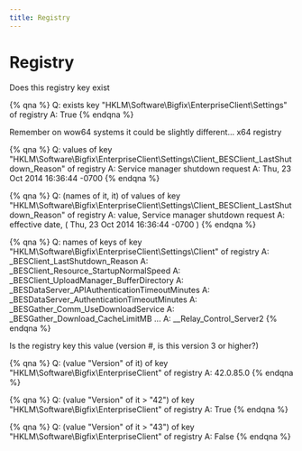 ```yaml
---
title: Registry
---
```


# Registry

Does this registry key exist

{% qna %}
Q: exists key "HKLM\Software\Bigfix\EnterpriseClient\Settings" of registry
A: True
{% endqna %}

Remember on wow64 systems it could be slightly different... x64 registry

{% qna %}
Q: values of key "HKLM\Software\Bigfix\EnterpriseClient\Settings\Client\_BESClient_LastShutdown_Reason" of registry
A: Service manager shutdown request
A: Thu, 23 Oct 2014 16:36:44 -0700
{% endqna %}

{% qna %}
Q: (names of it, it) of values of key "HKLM\Software\Bigfix\EnterpriseClient\Settings\Client\_BESClient_LastShutdown_Reason" of registry
A: value, Service manager shutdown request
A: effective date, ( Thu, 23 Oct 2014 16:36:44 -0700 )
{% endqna %}

{% qna %}
Q: names of keys of key "HKLM\Software\Bigfix\EnterpriseClient\Settings\Client" of registry
A: _BESClient_LastShutdown_Reason
A: _BESClient_Resource_StartupNormalSpeed
A: _BESClient_UploadManager_BufferDirectory
A: _BESDataServer_APIAuthenticationTimeoutMinutes
A: _BESDataServer_AuthenticationTimeoutMinutes
A: _BESGather_Comm_UseDownloadService
A: _BESGather_Download_CacheLimitMB
...
A: __Relay_Control_Server2
{% endqna %}

Is the registry key this value (version #, is this version 3 or higher?)

{% qna %}
Q: (value "Version" of it) of key "HKLM\Software\Bigfix\EnterpriseClient" of registry
A: 42.0.85.0
{% endqna %}

{% qna %}
Q: (value "Version" of it > "42") of key "HKLM\Software\Bigfix\EnterpriseClient" of registry
A: True
{% endqna %}

{% qna %}
Q: (value "Version" of it > "43") of key "HKLM\Software\Bigfix\EnterpriseClient" of registry
A: False
{% endqna %}
